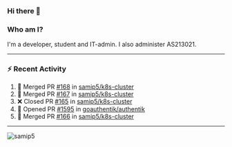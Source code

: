 ### Hi there 👋

### Who am I?
I'm a developer, student and IT-admin. I also administer AS213021.

---
### :zap: Recent Activity
<!--START_SECTION:activity-->
1. 🎉 Merged PR [#168](https://github.com/samip5/k8s-cluster/pull/168) in [samip5/k8s-cluster](https://github.com/samip5/k8s-cluster)
2. 🎉 Merged PR [#167](https://github.com/samip5/k8s-cluster/pull/167) in [samip5/k8s-cluster](https://github.com/samip5/k8s-cluster)
3. ❌ Closed PR [#165](https://github.com/samip5/k8s-cluster/pull/165) in [samip5/k8s-cluster](https://github.com/samip5/k8s-cluster)
4. 💪 Opened PR [#1595](https://github.com/goauthentik/authentik/pull/1595) in [goauthentik/authentik](https://github.com/goauthentik/authentik)
5. 🎉 Merged PR [#166](https://github.com/samip5/k8s-cluster/pull/166) in [samip5/k8s-cluster](https://github.com/samip5/k8s-cluster)
<!--END_SECTION:activity-->
---

<img align="center" src="https://github-readme-stats.vercel.app/api?username=samip5&show_icons=true" alt="samip5" />
